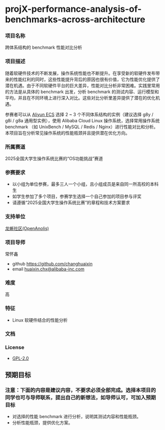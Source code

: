 # projX-performance-analysis-of-benchmarks-across-architecture
### 项目名称
跨体系结构的 benchmark 性能对比分析

### 项目描述

随着软硬件技术的不断发展，操作系统性能也不断提升。在享受新的软硬件发布带来的性能红利的同时，这些性能提升背后的原因也很有价值，它为性能优化提供了潜在机遇。由于不同软硬件平台的巨大差异，性能对比分析非常困难。实践里常用的方法是从具体的 benchmark 出发，分析 benchmark 的测试内容、运行模型和平均，并且在不同环境上进行深入对比。这些对比分析里差异提供了潜在的优化机遇。

参赛者可以从 [Aliyun ECS](https://www.aliyun.com/product/ecs) 选择 2 ~ 3 个不同体系结构的实例（建议选择 g8y / g8i / g8a 通用型实例），使用 Alibaba Cloud Linux 操作系统，选择常用操作系统 benchmark （如 UnixBench / MySQL / Redis / Nginx）进行性能对比和分析。本项目旨在分析常见操作系统的性能瓶颈并且提供潜在优化方向。
### 所属赛道

2025全国大学生操作系统比赛的“OS功能挑战”赛道


### 参赛要求

- 以小组为单位参赛，最多三人一个小组，且小组成员是来自同一所高校的本科生
- 如学生参加了多个项目，参赛学生选择一个自己参加的项目参与评奖
- 请遵循“2025全国大学生操作系统比赛”的章程和技术方案要求


### 支持单位
[龙蜥社区(OpenAnolis)](https://openanolis.cn/) 

### 项目导师

常怀鑫

* github https://github.com/changhuaixin
* email huaixin.chx@alibaba-inc.com


### 难度

高


### 特征

* Linux 软硬件结合的性能分析


### 文档


### License

* [GPL-2.0](https://opensource.org/licenses/GPL-2.0)


## 预期目标

### 注意：下面的内容是建议内容，不要求必须全部完成。选择本项目的同学也可与导师联系，提出自己的新想法，如导师认可，可加入预期目标

* 对选择的性能 benchmark 进行分析，说明其测试内容和性能瓶颈。
* 分析性能瓶颈，提供优化方案。
